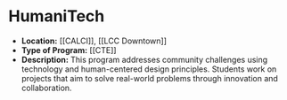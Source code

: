 # HumaniTech
- **Location:** [[CALCI]], [[LCC Downtown]]
- **Type of Program:** [[CTE]]
- **Description:** This program addresses community challenges using technology and human-centered design principles. Students work on projects that aim to solve real-world problems through innovation and collaboration.
